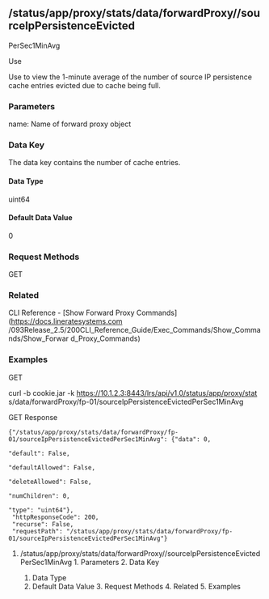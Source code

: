 ## /status/app/proxy/stats/data/forwardProxy/<name>/sourceIpPersistenceEvicted
PerSec1MinAvg

Use

Use to view the 1-minute average of the number of source IP persistence cache
entries evicted due to cache being full.

### Parameters

name: Name of forward proxy object

### Data Key

The data key contains the number of cache entries.

#### Data Type

uint64

#### Default Data Value

0

### Request Methods

GET

### Related

CLI Reference - [Show Forward Proxy Commands](https://docs.lineratesystems.com
/093Release_2.5/200CLI_Reference_Guide/Exec_Commands/Show_Commands/Show_Forwar
d_Proxy_Commands)

### Examples

GET

curl -b cookie.jar -k https://10.1.2.3:8443/lrs/api/v1.0/status/app/proxy/stat
s/data/forwardProxy/fp-01/sourceIpPersistenceEvictedPerSec1MinAvg

GET Response

    
    {"/status/app/proxy/stats/data/forwardProxy/fp-01/sourceIpPersistenceEvictedPerSec1MinAvg": {"data": 0,
                                                                                                  "default": False,
                                                                                                  "defaultAllowed": False,
                                                                                                  "deleteAllowed": False,
                                                                                                  "numChildren": 0,
                                                                                                  "type": "uint64"},
     "httpResponseCode": 200,
     "recurse": False,
     "requestPath": "/status/app/proxy/stats/data/forwardProxy/fp-01/sourceIpPersistenceEvictedPerSec1MinAvg"}
    

  1. /status/app/proxy/stats/data/forwardProxy/<name>/sourceIpPersistenceEvictedPerSec1MinAvg
    1. Parameters
    2. Data Key
      1. Data Type
      2. Default Data Value
    3. Request Methods
    4. Related
    5. Examples

